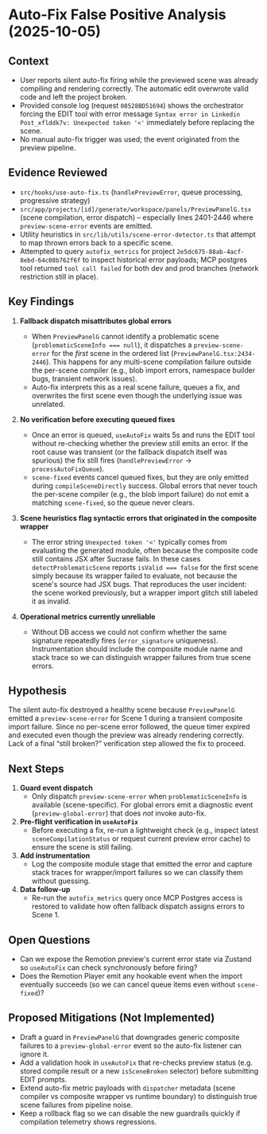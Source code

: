 # Auto-Fix False Positive Analysis (2025-10-05)

## Context
- User reports silent auto-fix firing while the previewed scene was already compiling and rendering correctly. The automatic edit overwrote valid code and left the project broken.
- Provided console log (request `08528BD51694`) shows the orchestrator forcing the EDIT tool with error message `Syntax error in Linkedin Post_xflddk7v: Unexpected token '<'` immediately before replacing the scene.
- No manual auto-fix trigger was used; the event originated from the preview pipeline.

## Evidence Reviewed
- `src/hooks/use-auto-fix.ts` (`handlePreviewError`, queue processing, progressive strategy)
- `src/app/projects/[id]/generate/workspace/panels/PreviewPanelG.tsx` (scene compilation, error dispatch) – especially lines 2401-2446 where `preview-scene-error` events are emitted.
- Utility heuristics in `src/lib/utils/scene-error-detector.ts` that attempt to map thrown errors back to a specific scene.
- Attempted to query `autofix_metrics` for project `2e5dc675-88ab-4acf-8ebd-64c08b762f6f` to inspect historical error payloads; MCP postgres tool returned `tool call failed` for both dev and prod branches (network restriction still in place).

## Key Findings
1. **Fallback dispatch misattributes global errors**
   - When `PreviewPanelG` cannot identify a problematic scene (`problematicSceneInfo === null`), it dispatches a `preview-scene-error` for the *first* scene in the ordered list (`PreviewPanelG.tsx:2434-2446`). This happens for any multi-scene compilation failure outside the per-scene compiler (e.g., blob import errors, namespace builder bugs, transient network issues).
   - Auto-fix interprets this as a real scene failure, queues a fix, and overwrites the first scene even though the underlying issue was unrelated.

2. **No verification before executing queued fixes**
   - Once an error is queued, `useAutoFix` waits 5s and runs the EDIT tool without re-checking whether the preview still emits an error. If the root cause was transient (or the fallback dispatch itself was spurious) the fix still fires (`handlePreviewError` → `processAutoFixQueue`).
   - `scene-fixed` events cancel queued fixes, but they are only emitted during `compileSceneDirectly` success. Global errors that never touch the per-scene compiler (e.g., the blob import failure) do not emit a matching `scene-fixed`, so the queue never clears.

3. **Scene heuristics flag syntactic errors that originated in the composite wrapper**
   - The error string `Unexpected token '<'` typically comes from evaluating the generated module, often because the composite code still contains JSX after Sucrase fails. In these cases `detectProblematicScene` reports `isValid === false` for the first scene simply because its wrapper failed to evaluate, not because the scene's source had JSX bugs. That reproduces the user incident: the scene worked previously, but a wrapper import glitch still labeled it as invalid.

4. **Operational metrics currently unreliable**
   - Without DB access we could not confirm whether the same signature repeatedly fires (`error_signature` uniqueness). Instrumentation should include the composite module name and stack trace so we can distinguish wrapper failures from true scene errors.

## Hypothesis
The silent auto-fix destroyed a healthy scene because `PreviewPanelG` emitted a `preview-scene-error` for Scene 1 during a transient composite import failure. Since no per-scene error followed, the queue timer expired and executed even though the preview was already rendering correctly. Lack of a final “still broken?” verification step allowed the fix to proceed.

## Next Steps
1. **Guard event dispatch**
   - Only dispatch `preview-scene-error` when `problematicSceneInfo` is available (scene-specific). For global errors emit a diagnostic event (`preview-global-error`) that does *not* invoke auto-fix.
2. **Pre-flight verification in `useAutoFix`**
   - Before executing a fix, re-run a lightweight check (e.g., inspect latest `sceneCompilationStatus` or request current preview error cache) to ensure the scene is still failing.
3. **Add instrumentation**
   - Log the composite module stage that emitted the error and capture stack traces for wrapper/import failures so we can classify them without guessing.
4. **Data follow-up**
   - Re-run the `autofix_metrics` query once MCP Postgres access is restored to validate how often fallback dispatch assigns errors to Scene 1.

## Open Questions
- Can we expose the Remotion preview's current error state via Zustand so `useAutoFix` can check synchronously before firing?
- Does the Remotion Player emit any hookable event when the import eventually succeeds (so we can cancel queue items even without `scene-fixed`)?

## Proposed Mitigations (Not Implemented)
- Draft a guard in `PreviewPanelG` that downgrades generic composite failures to a `preview-global-error` event so the auto-fix listener can ignore it.
- Add a validation hook in `useAutoFix` that re-checks preview status (e.g. stored compile result or a new `isSceneBroken` selector) before submitting EDIT prompts.
- Extend auto-fix metric payloads with `dispatcher` metadata (scene compiler vs composite wrapper vs runtime boundary) to distinguish true scene failures from pipeline noise.
- Keep a rollback flag so we can disable the new guardrails quickly if compilation telemetry shows regressions.
